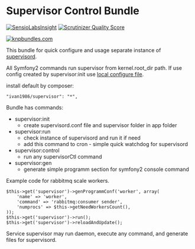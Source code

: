 Supervisor Control Bundle
=========================

[![SensioLabsInsight](https://insight.sensiolabs.com/projects/511fa5e9-1c95-4cb6-8e2f-4a8ed619e3ac/small.png)](https://insight.sensiolabs.com/projects/511fa5e9-1c95-4cb6-8e2f-4a8ed619e3ac)
[![Scrutinizer Quality Score](https://scrutinizer-ci.com/g/ivan1986/SupervisorBundle/badges/quality-score.png?s=9a07fc1fff344ab7286e44b09cce7a48beaffeb5)](https://scrutinizer-ci.com/g/ivan1986/SupervisorBundle/)

[![knpbundles.com](http://knpbundles.com/ivan1986/SupervisorBundle/badge)](http://knpbundles.com/ivan1986/SupervisorBundle)


This bundle for quick configure and usage separate instance of [supervisord](http://supervisord.org/).

All Symfony2 commands run supervisor from kernel.root_dir path.
If use config created by supervisor:init use [local configure file](http://supervisord.org/configuration.html).

install default by composer:

    "ivan1986/supervisor": "*",

Bundle has commands:

  * supervisor:init
    - create supervisord.conf file and supervisor folder in app folder
  * supervisor:run
    - check instance of supervisord and run it if need
    - add this command to cron - simple quick watchdog for supervisord
  * supervisor:control
    - run any supervisorCtl command
  * supervisor:gen
    - generate simple programm section for symfony2 console command

Example code for rabbitmq scale workers.

    $this->get('supervisor')->genProgrammConf('worker', array(
        'name' => 'worker',
        'command' => 'rabbitmq:consumer sender',
        'numprocs' => $this->getNeedWorkersCount(),
    ));
    $this->get('supervisor')->run();
    $this->get('supervisor')->reloadAndUpdate();

Service supervisor may run daemon, execute any command, and generate files for supervisord.
